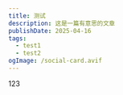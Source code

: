 ```yaml
---
title: 测试
description: 这是一篇有意思的文章
publishDate: 2025-04-16
tags:
  - test1
  - test2
ogImage: /social-card.avif
---
```

123
